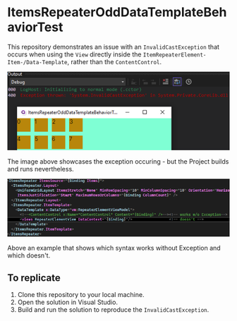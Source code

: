 ﻿# ItemsRepeaterOddDataTemplateBehaviorTest

This repository demonstrates an issue with an `InvalidCastException` that occurs when using the `View` directly inside the `ItemRepeaterElement-Item-/Data-Template`, rather than the `ContentControl`.

![InvalidCastException](ExampleImages/InvalidCastException.png)

The image above showcases the exception occuring - but the Project builds and runs nevertheless.

![Code](ExampleImages/Code.png)

Above an example that shows which syntax works without Exception and which doesn't.

## To replicate

1. Clone this repository to your local machine.
2. Open the solution in Visual Studio.
3. Build and run the solution to reproduce the `InvalidCastException`.


